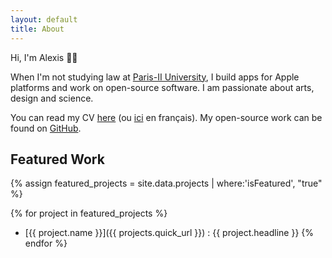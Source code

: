 ```yaml
---
layout: default
title: About
---
```


Hi, I'm Alexis &#x1F44B;&#x1F3FB;

When I'm not studying law at [Paris-II University](https://www.u-paris2.fr), I build apps for Apple platforms and work on open-source software.
I am passionate about arts, design and science.

You can read my CV [here](cv/Alexis_Aubry_CV_01-2018.pdf) (ou [ici](cv/Alexis_Aubry_CV_01-2018_fr.pdf) en français).
My open-source work can be found on [GitHub](https://github.com/alexaubry).

## Featured Work

{% assign featured_projects = site.data.projects | where:'isFeatured', "true" %}

{% for project in featured_projects %}
- [{{ project.name }}]({{ projects.quick_url }}) : {{ project.headline }}
{% endfor %}

